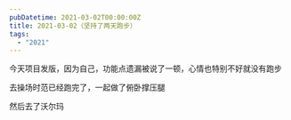 ```yaml
---
pubDatetime: 2021-03-02T00:00:00Z
title: 2021-03-02（坚持了两天跑步）
tags:
  - "2021"
---
```


今天项目发版，因为自己，功能点遗漏被说了一顿，心情也特别不好就没有跑步

去操场时范已经跑完了，一起做了俯卧撑压腿

然后去了沃尔玛

